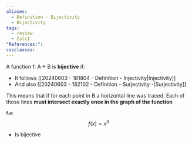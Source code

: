 ```yaml
---
aliases:
  - Definition - Bijectivity
  - Bijectivity
tags:
  - review
  - CalcI
"References:": 
cssclasses:
---
```

A function f: A→ B is **bijective** if:
+ It follows [[20240603 - 181804 - Definition - Injectivity|Injectivity]]
+ And also [[20240603 - 182102 - Definition - Surjectivity -|Surjectivity]]

This means that if for each point in B a horizontal line was traced. Each of those lines **must intersect exactly once in the graph of the function**

f.e: 
$$
f(x) = x^3
$$ 
+ Is bijective
